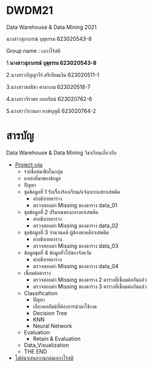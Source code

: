 # DWDM21
Data Warehouse &amp; Data Mining 2021

นางสาวสุภาภรณ์ บุตุธรรม 623020543-8

Group name : เอกาไร้สติ

1.**นางสาวสุภาภรณ์ บุตุธรรม 623020543-8**

2.นางสาวกัญญาวีร์ ศรีเทียมเงิน  623020511-1

3.นางสาวชลธิชา ศาลางาม 623020518-7

4.นางสาวจิราพร กลบรัตน์ 623020762-6

5.นางสาววิกานดา หงษ์บุญมี 623020764-2

# สารบัญ
Data Warehouse & Data Mining วิชาเรียนเกี่ยวกับ 






* [Project กลุ่ม](https://github.com/Supaporn-Bututham/DWDM21/blob/main/Project_DWDM.ipynb)
   * รายชื่อสมาชิกในกลุ่ม
   * แหล่งที่มาของข้อมูล
   * ปัญหา
   * ชุดข้อมูลที่ 1 รับเรื่องร้องเรียน/แจ้งเบาะแสยาเสพติด
     * คำอธิบายตาราง
     * ตรวจสอบค่า Missing ของตาราง data_01
   * ชุดข้อมูลที่ 2 ปริมาณของกลางยาเสพติด
     * คำอธิบายตาราง
     * ตรวจสอบค่า Missing ของตาราง data_02
   * ชุดข้อมูลที่ 3 จำนวนคดี ผู้ต้องหาคดียาเสพติด
     * คำอธิบายตาราง
     * ตรวจสอบค่า Missing ของตาราง data_03
   * ข้อมูลชุดที่ 4 ข้อมูลทั่วไปของจังหวัด
     * คำอธิบายตาราง
     * ตรวจสอบค่า Missing ของตาราง data_04
   * เชื่อมต่อตาราง
      * ตรวจสอบค่า Missing ของตาราง 2 ตารางที่เชื่อมต่อกันแล้ว
      * ตรวจสอบค่า Missing ของตาราง 3 ตารางที่เชื่อมต่อกันแล้ว
   * Classification
     * ปัญหา
     * เลือกคอลัมน์ที่ต้องการนำมาใช้งาน
     * Decision Tree
     * KNN
     * Neural Network
   * Evaluation
     * Retain & Evaluation
   * Data_Visualization
   * THE END
* [ไฟล์นำเสนองานกลุ่มเอกาไร้สติ](https://github.com/Supaporn-Bututham/DWDM21/blob/main/Group-Project.pdf)
